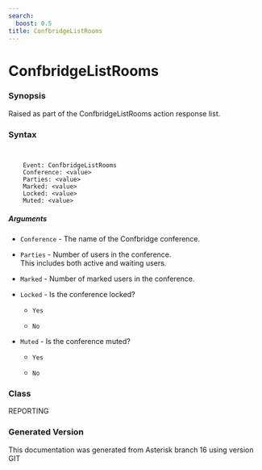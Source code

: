 ```yaml
---
search:
  boost: 0.5
title: ConfbridgeListRooms
---
```


# ConfbridgeListRooms

### Synopsis

Raised as part of the ConfbridgeListRooms action response list.

### Syntax


```


    Event: ConfbridgeListRooms
    Conference: <value>
    Parties: <value>
    Marked: <value>
    Locked: <value>
    Muted: <value>

```
##### Arguments


* `Conference` - The name of the Confbridge conference.<br>

* `Parties` - Number of users in the conference.<br>
This includes both active and waiting users.<br>

* `Marked` - Number of marked users in the conference.<br>

* `Locked` - Is the conference locked?<br>

    * `Yes`

    * `No`

* `Muted` - Is the conference muted?<br>

    * `Yes`

    * `No`

### Class

REPORTING

### Generated Version

This documentation was generated from Asterisk branch 16 using version GIT 